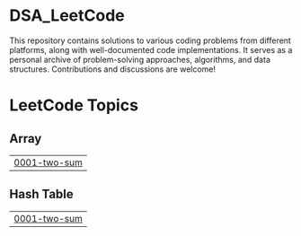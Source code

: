 # DSA_LeetCode
This repository contains solutions to various coding problems from different platforms, along with well-documented code implementations. It serves as a personal archive of problem-solving approaches, algorithms, and data structures. Contributions and discussions are welcome!

<!---LeetCode Topics Start-->
# LeetCode Topics
## Array
|  |
| ------- |
| [0001-two-sum](https://github.com/arpity123/DSA_LeetCode/tree/master/0001-two-sum) |
## Hash Table
|  |
| ------- |
| [0001-two-sum](https://github.com/arpity123/DSA_LeetCode/tree/master/0001-two-sum) |
<!---LeetCode Topics End-->